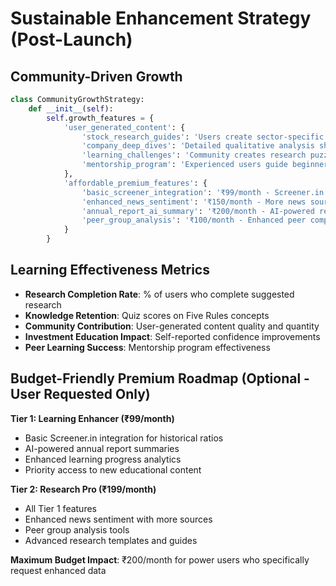 # Sustainable Enhancement Strategy (Post-Launch)

## **Community-Driven Growth**

```python
class CommunityGrowthStrategy:
    def __init__(self):
        self.growth_features = {
            'user_generated_content': {
                'stock_research_guides': 'Users create sector-specific guides',
                'company_deep_dives': 'Detailed qualitative analysis sharing',
                'learning_challenges': 'Community creates research puzzles',
                'mentorship_program': 'Experienced users guide beginners'
            },
            'affordable_premium_features': {
                'basic_screener_integration': '₹99/month - Screener.in basic API',
                'enhanced_news_sentiment': '₹150/month - More news sources',
                'annual_report_ai_summary': '₹200/month - AI-powered report insights',
                'peer_group_analysis': '₹100/month - Enhanced peer comparison'
            }
        }
```

## **Learning Effectiveness Metrics**

- **Research Completion Rate**: % of users who complete suggested research
- **Knowledge Retention**: Quiz scores on Five Rules concepts
- **Community Contribution**: User-generated content quality and quantity
- **Investment Education Impact**: Self-reported confidence improvements
- **Peer Learning Success**: Mentorship program effectiveness

## **Budget-Friendly Premium Roadmap** (Optional - User Requested Only)

**Tier 1: Learning Enhancer (₹99/month)**

- Basic Screener.in integration for historical ratios
- AI-powered annual report summaries
- Enhanced learning progress analytics
- Priority access to new educational content

**Tier 2: Research Pro (₹199/month)**

- All Tier 1 features
- Enhanced news sentiment with more sources
- Peer group analysis tools
- Advanced research templates and guides

**Maximum Budget Impact**: ₹200/month for power users who specifically request enhanced data
